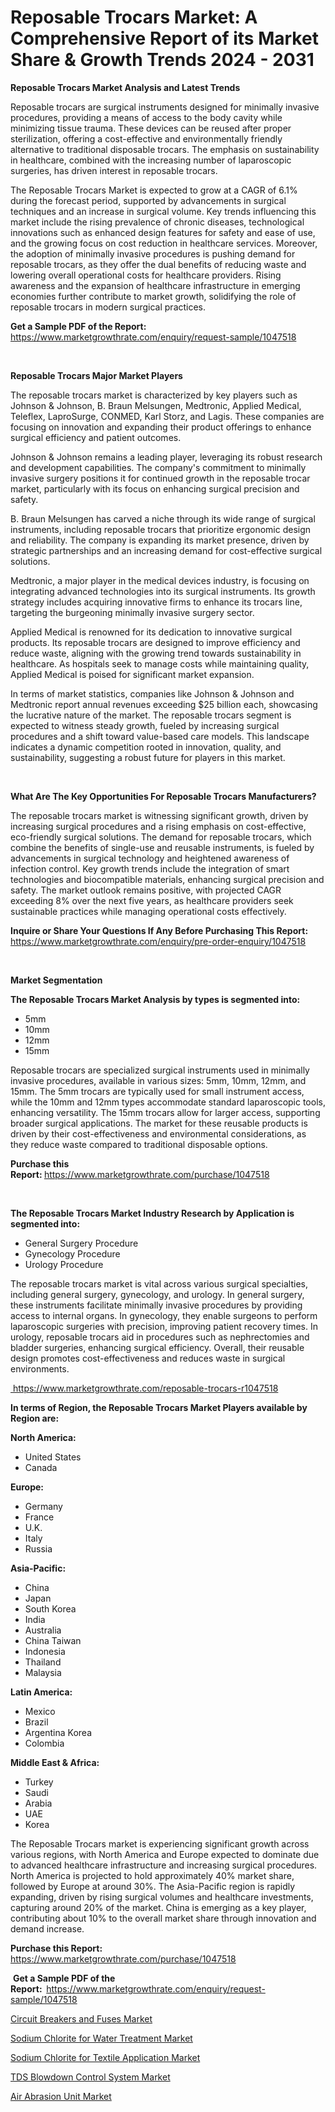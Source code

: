 <p><h1>Reposable Trocars Market: A Comprehensive Report of its Market Share & Growth Trends 2024 - 2031</h1></p><p><strong>Reposable Trocars Market Analysis and Latest Trends</strong></p>
<p><p>Reposable trocars are surgical instruments designed for minimally invasive procedures, providing a means of access to the body cavity while minimizing tissue trauma. These devices can be reused after proper sterilization, offering a cost-effective and environmentally friendly alternative to traditional disposable trocars. The emphasis on sustainability in healthcare, combined with the increasing number of laparoscopic surgeries, has driven interest in reposable trocars.</p><p>The Reposable Trocars Market is expected to grow at a CAGR of 6.1% during the forecast period, supported by advancements in surgical techniques and an increase in surgical volume. Key trends influencing this market include the rising prevalence of chronic diseases, technological innovations such as enhanced design features for safety and ease of use, and the growing focus on cost reduction in healthcare services. Moreover, the adoption of minimally invasive procedures is pushing demand for reposable trocars, as they offer the dual benefits of reducing waste and lowering overall operational costs for healthcare providers. Rising awareness and the expansion of healthcare infrastructure in emerging economies further contribute to market growth, solidifying the role of reposable trocars in modern surgical practices.</p></p>
<p><strong>Get a Sample PDF of the Report:&nbsp;</strong> <a href="https://www.marketgrowthrate.com/enquiry/request-sample/1047518">https://www.marketgrowthrate.com/enquiry/request-sample/1047518</a></p>
<p>&nbsp;</p>
<p><strong>Reposable Trocars Major Market Players</strong></p>
<p><p>The reposable trocars market is characterized by key players such as Johnson & Johnson, B. Braun Melsungen, Medtronic, Applied Medical, Teleflex, LaproSurge, CONMED, Karl Storz, and Lagis. These companies are focusing on innovation and expanding their product offerings to enhance surgical efficiency and patient outcomes.</p><p>Johnson & Johnson remains a leading player, leveraging its robust research and development capabilities. The company's commitment to minimally invasive surgery positions it for continued growth in the reposable trocar market, particularly with its focus on enhancing surgical precision and safety.</p><p>B. Braun Melsungen has carved a niche through its wide range of surgical instruments, including reposable trocars that prioritize ergonomic design and reliability. The company is expanding its market presence, driven by strategic partnerships and an increasing demand for cost-effective surgical solutions.</p><p>Medtronic, a major player in the medical devices industry, is focusing on integrating advanced technologies into its surgical instruments. Its growth strategy includes acquiring innovative firms to enhance its trocars line, targeting the burgeoning minimally invasive surgery sector.</p><p>Applied Medical is renowned for its dedication to innovative surgical products. Its reposable trocars are designed to improve efficiency and reduce waste, aligning with the growing trend towards sustainability in healthcare. As hospitals seek to manage costs while maintaining quality, Applied Medical is poised for significant market expansion.</p><p>In terms of market statistics, companies like Johnson & Johnson and Medtronic report annual revenues exceeding $25 billion each, showcasing the lucrative nature of the market. The reposable trocars segment is expected to witness steady growth, fueled by increasing surgical procedures and a shift toward value-based care models. This landscape indicates a dynamic competition rooted in innovation, quality, and sustainability, suggesting a robust future for players in this market.</p></p>
<p>&nbsp;</p>
<p><strong>What Are The Key Opportunities For Reposable Trocars Manufacturers?</strong></p>
<p><p>The reposable trocars market is witnessing significant growth, driven by increasing surgical procedures and a rising emphasis on cost-effective, eco-friendly surgical solutions. The demand for reposable trocars, which combine the benefits of single-use and reusable instruments, is fueled by advancements in surgical technology and heightened awareness of infection control. Key growth trends include the integration of smart technologies and biocompatible materials, enhancing surgical precision and safety. The market outlook remains positive, with projected CAGR exceeding 8% over the next five years, as healthcare providers seek sustainable practices while managing operational costs effectively.</p></p>
<p><strong>Inquire or Share Your Questions If Any Before Purchasing This Report:</strong> <a href="https://www.marketgrowthrate.com/enquiry/pre-order-enquiry/1047518">https://www.marketgrowthrate.com/enquiry/pre-order-enquiry/1047518</a></p>
<p>&nbsp;</p>
<p><strong>Market Segmentation</strong></p>
<p><strong>The Reposable Trocars Market Analysis by types is segmented into:</strong></p>
<p><ul><li>5mm</li><li>10mm</li><li>12mm</li><li>15mm</li></ul></p>
<p><p>Reposable trocars are specialized surgical instruments used in minimally invasive procedures, available in various sizes: 5mm, 10mm, 12mm, and 15mm. The 5mm trocars are typically used for small instrument access, while the 10mm and 12mm types accommodate standard laparoscopic tools, enhancing versatility. The 15mm trocars allow for larger access, supporting broader surgical applications. The market for these reusable products is driven by their cost-effectiveness and environmental considerations, as they reduce waste compared to traditional disposable options.</p></p>
<p><strong>Purchase this Report:&nbsp;</strong><a href="https://www.marketgrowthrate.com/purchase/1047518">https://www.marketgrowthrate.com/purchase/1047518</a></p>
<p>&nbsp;</p>
<p><strong>The Reposable Trocars Market Industry Research by Application is segmented into:</strong></p>
<p><ul><li>General Surgery Procedure</li><li>Gynecology Procedure</li><li>Urology Procedure</li></ul></p>
<p><p>The reposable trocars market is vital across various surgical specialties, including general surgery, gynecology, and urology. In general surgery, these instruments facilitate minimally invasive procedures by providing access to internal organs. In gynecology, they enable surgeons to perform laparoscopic surgeries with precision, improving patient recovery times. In urology, reposable trocars aid in procedures such as nephrectomies and bladder surgeries, enhancing surgical efficiency. Overall, their reusable design promotes cost-effectiveness and reduces waste in surgical environments.</p></p>
<p><a href="https://www.marketgrowthrate.com/reposable-trocars-r1047518">&nbsp;https://www.marketgrowthrate.com/reposable-trocars-r1047518</a></p>
<p><strong>In terms of Region, the Reposable Trocars Market Players available by Region are:</strong></p>
<p>
    <p> <strong> North America: </strong>
        <ul>
            <li>United States</li>
            <li>Canada</li>
        </ul>
        </p> 
    <p> <strong> Europe: </strong>
        <ul>
            <li>Germany</li>
            <li>France</li>
            <li>U.K.</li>
            <li>Italy</li>
            <li>Russia</li>
        </ul>
        </p> 
    <p> <strong> Asia-Pacific: </strong>
        <ul>
            <li>China</li>
            <li>Japan</li>
            <li>South Korea</li>
            <li>India</li>
            <li>Australia</li>
            <li>China Taiwan</li>
            <li>Indonesia</li>
            <li>Thailand</li>
            <li>Malaysia</li>
        </ul>
        </p> 
    <p> <strong> Latin America: </strong>
        <ul>
            <li>Mexico</li>
            <li>Brazil</li>
            <li>Argentina Korea</li>
            <li>Colombia</li>
        </ul>
        </p> 
    <p> <strong> Middle East & Africa: </strong>
        <ul>
            <li>Turkey</li>
            <li>Saudi</li>
            <li>Arabia</li>
            <li>UAE</li>
            <li>Korea</li>
        </ul>
    </p>
    </p>
<p><p>The Reposable Trocars market is experiencing significant growth across various regions, with North America and Europe expected to dominate due to advanced healthcare infrastructure and increasing surgical procedures. North America is projected to hold approximately 40% market share, followed by Europe at around 30%. The Asia-Pacific region is rapidly expanding, driven by rising surgical volumes and healthcare investments, capturing around 20% of the market. China is emerging as a key player, contributing about 10% to the overall market share through innovation and demand increase.</p></p>
<p><strong>Purchase this Report: </strong><a href="https://www.marketgrowthrate.com/purchase/1047518">https://www.marketgrowthrate.com/purchase/1047518</a></p>
<p>&nbsp;<strong>Get a Sample PDF of the Report:&nbsp;&nbsp;</strong><a href="https://www.marketgrowthrate.com/enquiry/request-sample/1047518">https://www.marketgrowthrate.com/enquiry/request-sample/1047518</a></p>
<p><strong></strong></p>
<p><p><a href="https://github.com/RoseBoyd475/Market-Research-Report-List-1/blob/main/circuit-breakers-and-fuses-market.md">Circuit Breakers and Fuses Market</a></p><p><a href="https://medium.com/@charm85472013/market-forecasting-change-global-sodium-chlorite-for-water-treatment-market-dynamics-and-future-cffd8e23bfe7">Sodium Chlorite for Water Treatment Market</a></p><p><a href="https://medium.com/@charm85472013/sodium-chlorite-for-textile-application-market-research-report-exploring-market-size-and-revenue-4866b87e2cb1?postPublishedType=repub">Sodium Chlorite for Textile Application Market</a></p><p><a href="https://issuu.com/reportprime-2/docs/tds-blowdown-control-system-market-_c6d9d78e56b35e">TDS Blowdown Control System Market</a></p><p><a href="https://www.linkedin.com/pulse/what-current-future-prospects-air-abrasion-unit-market-analysis-ypj7c">Air Abrasion Unit Market</a></p></p>